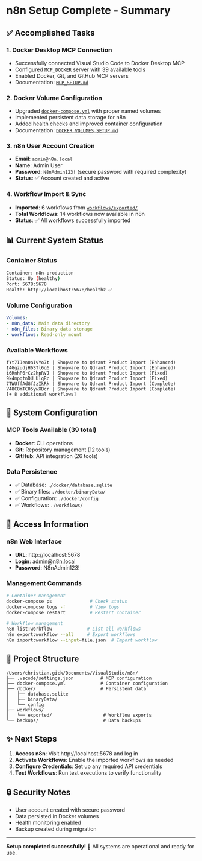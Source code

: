 # n8n Setup Complete - Summary

## ✅ Accomplished Tasks

### 1. **Docker Desktop MCP Connection**
- Successfully connected Visual Studio Code to Docker Desktop MCP
- Configured [`MCP_DOCKER`](.vscode/settings.json:1) server with 39 available tools
- Enabled Docker, Git, and GitHub MCP servers
- Documentation: [`MCP_SETUP.md`](MCP_SETUP.md:1)

### 2. **Docker Volume Configuration**
- Upgraded [`docker-compose.yml`](docker-compose.yml:1) with proper named volumes
- Implemented persistent data storage for n8n
- Added health checks and improved container configuration
- Documentation: [`DOCKER_VOLUMES_SETUP.md`](DOCKER_VOLUMES_SETUP.md:1)

### 3. **n8n User Account Creation**
- **Email**: `admin@n8n.local`
- **Name**: Admin User
- **Password**: `N8nAdmin123!` (secure password with required complexity)
- **Status**: ✅ Account created and active

### 4. **Workflow Import & Sync**
- **Imported**: 6 workflows from [`workflows/exported/`](workflows/exported/)
- **Total Workflows**: 14 workflows now available in n8n
- **Status**: ✅ All workflows successfully imported

## 📊 Current System Status

### Container Status
```bash
Container: n8n-production
Status: Up (healthy)
Port: 5678:5678
Health: http://localhost:5678/healthz ✅
```

### Volume Configuration
```yaml
Volumes:
- n8n_data: Main data directory
- n8n_files: Binary data storage
- workflows: Read-only mount
```

### Available Workflows
```
fYt7IJen0aIvYo7t | Shopware to Qdrant Product Import (Enhanced)
I4GgzudjH6STl6q6 | Shopware to Qdrant Product Import (Enhanced)
i6RnhP6rCz2hpRVJ | Shopware to Qdrant Product Import (Fixed)
9k4mpqtnDULUlqRc | Shopware to Qdrant Product Import (Fixed)
7TWUffAdGfJzIkRk | Shopware to Qdrant Product Import (Complete)
V48C8mTC05ywXBcr | Shopware to Qdrant Product Import (Complete)
[+ 8 additional workflows]
```

## 🔧 System Configuration

### MCP Tools Available (39 total)
- **Docker**: CLI operations
- **Git**: Repository management (12 tools)
- **GitHub**: API integration (26 tools)

### Data Persistence
- ✅ Database: `./docker/database.sqlite`
- ✅ Binary files: `./docker/binaryData/`
- ✅ Configuration: `./docker/config`
- ✅ Workflows: `./workflows/`

## 🚀 Access Information

### n8n Web Interface
- **URL**: http://localhost:5678
- **Login**: admin@n8n.local
- **Password**: N8nAdmin123!

### Management Commands
```bash
# Container management
docker-compose ps              # Check status
docker-compose logs -f         # View logs
docker-compose restart         # Restart container

# Workflow management
n8n list:workflow             # List all workflows
n8n export:workflow --all     # Export workflows
n8n import:workflow --input=file.json  # Import workflow
```

## 📁 Project Structure
```
/Users/christian.gick/Documents/VisualStudio/n8n/
├── .vscode/settings.json          # MCP configuration
├── docker-compose.yml             # Container configuration
├── docker/                        # Persistent data
│   ├── database.sqlite
│   ├── binaryData/
│   └── config
├── workflows/
│   └── exported/                   # Workflow exports
└── backups/                        # Data backups
```

## ✨ Next Steps
1. **Access n8n**: Visit http://localhost:5678 and log in
2. **Activate Workflows**: Enable the imported workflows as needed
3. **Configure Credentials**: Set up any required API credentials
4. **Test Workflows**: Run test executions to verify functionality

## 🔒 Security Notes
- User account created with secure password
- Data persisted in Docker volumes
- Health monitoring enabled
- Backup created during migration

---
**Setup completed successfully!** 🎉
All systems are operational and ready for use.